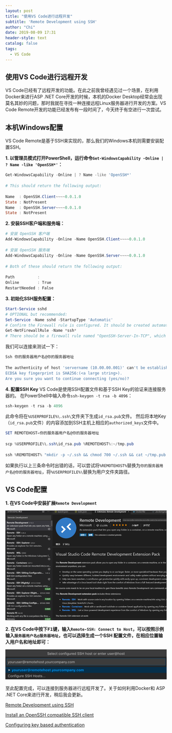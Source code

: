 ```yaml
---
layout: post
title: "使用VS Code进行远程开发"
subtitle: 'Remote Development using SSH'
author: "Chi"
date: 2019-08-09 17:31
header-style: text
catalog: false
tags:
  - VS Code
---
```


## 使用VS Code进行远程开发

VS Code已经有了远程开发的功能。在此之前我曾经遇见过一个场景，在利用Docker来进行ASP .NET Core开发的时候，本机的Docker Desktop经常会出现莫名其妙的问题，那时我就在寻找一种连接远程Linux服务器进行开发的方案。VS Code Remote开发的功能已经发布有一段时间了，今天终于有空进行一次尝试。

## 本机Windows配置

VS Code Remote是基于SSH来实现的，那么我们的Windows本机则需要安装配置SSH。

**1. 以管理员模式打开PowerShell，运行命令`Get-WindowsCapability -Online | ? Name -like 'OpenSSH*'`：**

```PowerShell
Get-WindowsCapability -Online | ? Name -like 'OpenSSH*'

# This should return the following output:

Name  : OpenSSH.Client~~~~0.0.1.0
State : NotPresent
Name  : OpenSSH.Server~~~~0.0.1.0
State : NotPresent
```

**2. 安装SSH客户端和服务端：**

```PowerShell
# 安装 OpenSSH 客户端
Add-WindowsCapability -Online -Name OpenSSH.Client~~~~0.0.1.0

# 安装 OpenSSH 服务端
Add-WindowsCapability -Online -Name OpenSSH.Server~~~~0.0.1.0

# Both of these should return the following output:

Path          :
Online        : True
RestartNeeded : False
```

**3. 初始化SSH服务配置：**

```PowerShell
Start-Service sshd
# OPTIONAL but recommended:
Set-Service -Name sshd -StartupType 'Automatic'
# Confirm the Firewall rule is configured. It should be created automatically by setup.
Get-NetFirewallRule -Name *ssh*
# There should be a firewall rule named "OpenSSH-Server-In-TCP", which should be enabled
```

我们可以连接来测试一下：

```PowerShell
Ssh 你的服务器用户名@你的服务器地址

The authenticity of host 'servername (10.00.00.001)' can't be established.
ECDSA key fingerprint is SHA256:(<a large string>).
Are you sure you want to continue connecting (yes/no)?
```

**4. 配置SSH Key**
 VS Code是使用SSH配置文件和基于SSH Key的验证来连接服务器的。
 在PowerShell中输入命令`ssh-keygen -t rsa -b 4096`：

```PowerShell
ssh-keygen -t rsa -b 4096
```

此命令将在`%USERPROFILE%\.ssh\`文件夹下生成`id_rsa.pub`文件。
然后将本地Key（`id_rsa.pub`文件）的内容添加到SSH主机上相应的`authorized_keys`文件中。

```PowerShell
SET REMOTEHOST=你的服务器用户名@你的服务器地址

scp %USERPROFILE%\.ssh\id_rsa.pub %REMOTEHOST%:~/tmp.pub

ssh %REMOTEHOST% "mkdir -p ~/.ssh && chmod 700 ~/.ssh && cat ~/tmp.pub >> ~/.ssh/authorized_keys && chmod 600 ~/.ssh/authorized_keys && rm -f ~/tmp.pub"
```

如果执行以上三条命令时出错的话，可以尝试将`%REMOTEHOST%`替换为`你的服务器用户名@你的服务器地址`，将`%USERPROFILE%\`替换为用户文件夹路径。

## VS Code配置

**1. 在VS Code中安装扩展`Remote Development`**

![Remote Development](/img/in-post/2019-08-09-remote-development/2019-08-09-remote-development.png)

**2. 在VS Code中按下<kbd>F1</kbd>键，输入`Remote-SSH: Connect to Host`，可以按照示例输入`服务器用户名@服务器地址`，也可以选择生成一个SSH 配置文件，在相应位置输入用户名和地址即可：**

![ssh_user](/img/in-post/2019-08-09-remote-development/ssh-user@box.png)

至此配置完成，可以连接到服务器进行远程开发了。关于如何利用Docker和 ASP .NET Core来进行开发，稍后我会更新。

[Remote Development using SSH](https://code.visualstudio.com/docs/remote/ssh#_getting-started)

[Install an OpenSSH compatible SSH client ](https://code.visualstudio.com/docs/remote/troubleshooting#_installing-a-supported-ssh-client)

[Configuring key based authentication](https://code.visualstudio.com/docs/remote/troubleshooting#_configuring-key-based-authentication)
